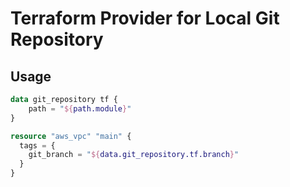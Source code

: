 # Terraform Provider for Local Git Repository

## Usage

```terraform
data git_repository tf {
	path = "${path.module}"
}

resource "aws_vpc" "main" {
  tags = {
    git_branch = "${data.git_repository.tf.branch}"
  }
}
```